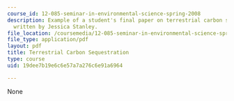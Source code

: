 ```yaml
---
course_id: 12-085-seminar-in-environmental-science-spring-2008
description: Example of a student's final paper on terrestrial carbon sequestration,
  written by Jessica Stanley.
file_location: /coursemedia/12-085-seminar-in-environmental-science-spring-2008/19dee7b19e6c6e57a7a276c6e91a6964_stanley.pdf
file_type: application/pdf
layout: pdf
title: Terrestrial Carbon Sequestration
type: course
uid: 19dee7b19e6c6e57a7a276c6e91a6964

---
```

None